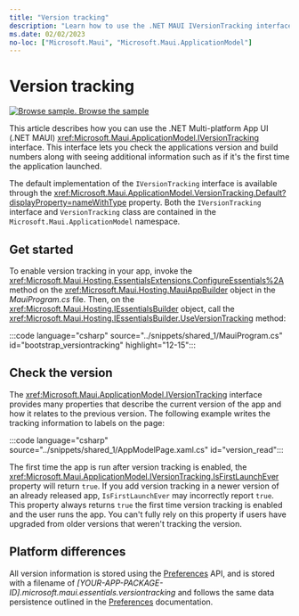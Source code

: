 ```yaml
---
title: "Version tracking"
description: "Learn how to use the .NET MAUI IVersionTracking interface, which lets you check the applications version and build numbers along with seeing additional information."
ms.date: 02/02/2023
no-loc: ["Microsoft.Maui", "Microsoft.Maui.ApplicationModel"]
---
```


# Version tracking

[![Browse sample.](~/media/code-sample.png) Browse the sample](/samples/dotnet/maui-samples/platformintegration-essentials)

This article describes how you can use the .NET Multi-platform App UI (.NET MAUI) <xref:Microsoft.Maui.ApplicationModel.IVersionTracking> interface. This interface lets you check the applications version and build numbers along with seeing additional information such as if it's the first time the application launched.

The default implementation of the `IVersionTracking` interface is available through the <xref:Microsoft.Maui.ApplicationModel.VersionTracking.Default?displayProperty=nameWithType> property. Both the `IVersionTracking` interface and `VersionTracking` class are contained in the `Microsoft.Maui.ApplicationModel` namespace.

## Get started

To enable version tracking in your app, invoke the <xref:Microsoft.Maui.Hosting.EssentialsExtensions.ConfigureEssentials%2A> method on the <xref:Microsoft.Maui.Hosting.MauiAppBuilder> object in the _MauiProgram.cs_ file. Then, on the <xref:Microsoft.Maui.Hosting.IEssentialsBuilder> object, call the <xref:Microsoft.Maui.Hosting.IEssentialsBuilder.UseVersionTracking> method:

:::code language="csharp" source="../snippets/shared_1/MauiProgram.cs" id="bootstrap_versiontracking" highlight="12-15":::

## Check the version

The <xref:Microsoft.Maui.ApplicationModel.IVersionTracking> interface provides many properties that describe the current version of the app and how it relates to the previous version. The following example writes the tracking information to labels on the page:

:::code language="csharp" source="../snippets/shared_1/AppModelPage.xaml.cs" id="version_read":::

The first time the app is run after version tracking is enabled, the <xref:Microsoft.Maui.ApplicationModel.IVersionTracking.IsFirstLaunchEver> property will return `true`. If you add version tracking in a newer version of an already released app, `IsFirstLaunchEver` may incorrectly report `true`. This property always returns `true` the first time version tracking is enabled and the user runs the app. You can't fully rely on this property if users have upgraded from older versions that weren't tracking the version.

## Platform differences

All version information is stored using the [Preferences](../storage/preferences.md) API, and is stored with a filename of _[YOUR-APP-PACKAGE-ID].microsoft.maui.essentials.versiontracking_ and follows the same data persistence outlined in the [Preferences](../storage/preferences.md#persistence) documentation.
